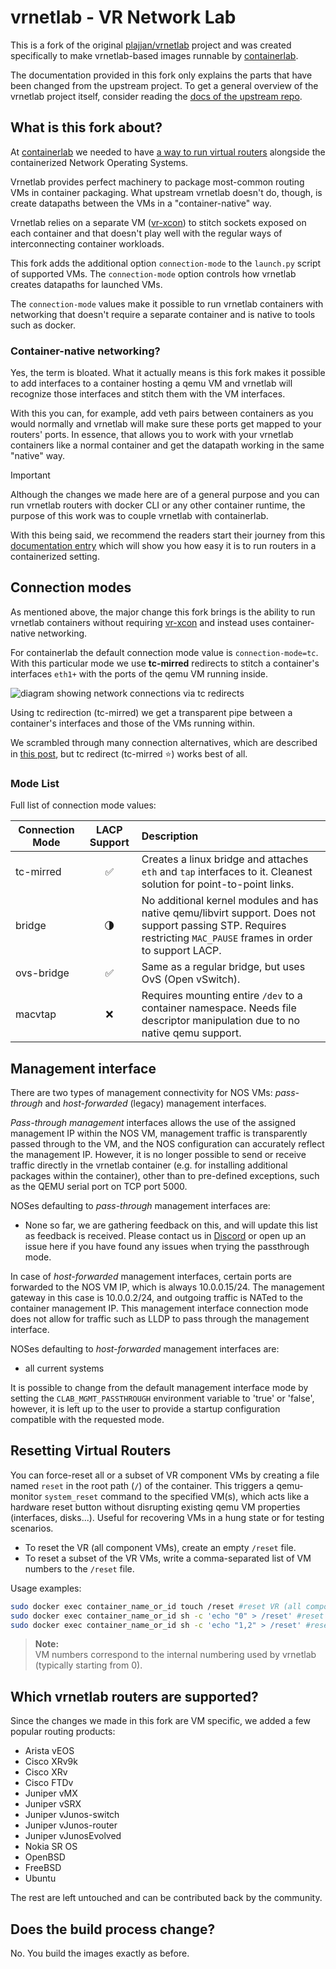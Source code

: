# vrnetlab - VR Network Lab

This is a fork of the original [plajjan/vrnetlab](https://github.com/plajjan/vrnetlab)
project and was created specifically to make vrnetlab-based images runnable by
[containerlab](https://containerlab.srlinux.dev).

The documentation provided in this fork only explains the parts that have been
changed from the upstream project. To get a general overview of the vrnetlab
project itself, consider reading the [docs of the upstream repo](https://github.com/vrnetlab/vrnetlab/blob/master/README.md).

## What is this fork about?

At [containerlab](https://containerlab.srlinux.dev) we needed to have
[a way to run virtual routers](https://containerlab.dev/manual/vrnetlab/)
alongside the containerized Network Operating Systems.

Vrnetlab provides perfect machinery to package most-common routing VMs in
container packaging. What upstream vrnetlab doesn't do, though, is create
datapaths between the VMs in a "container-native" way.

Vrnetlab relies on a separate VM ([vr-xcon](https://github.com/vrnetlab/vrnetlab/tree/master/vr-xcon))
to stitch sockets exposed on each container and that doesn't play well with the
regular ways of interconnecting container workloads.

This fork adds the additional option `connection-mode` to the `launch.py` script
of supported VMs. The `connection-mode` option controls how vrnetlab creates
datapaths for launched VMs.

The `connection-mode` values make it possible to run vrnetlab containers with
networking that doesn't require a separate container and is native to tools such
as docker.

### Container-native networking?

Yes, the term is bloated. What it actually means is this fork makes it possible
to add interfaces to a container hosting a qemu VM and vrnetlab will recognize
those interfaces and stitch them with the VM interfaces.

With this you can, for example, add veth pairs between containers as you would
normally and vrnetlab will make sure these ports get mapped to your routers'
ports. In essence, that allows you to work with your vrnetlab containers like a
normal container and get the datapath working in the same "native" way.

> [!IMPORTANT]
> Although the changes we made here are of a general purpose and you can run
> vrnetlab routers with docker CLI or any other container runtime, the purpose
> of this work was to couple vrnetlab with containerlab.
>
> With this being said, we recommend the readers start their journey from
> this [documentation entry](https://containerlab.dev/manual/vrnetlab/)
> which will show you how easy it is to run routers in a containerized setting.

## Connection modes

As mentioned above, the major change this fork brings is the ability to run
vrnetlab containers without requiring [vr-xcon](https://github.com/vrnetlab/vrnetlab/tree/master/vr-xcon)
and instead uses container-native networking.

For containerlab the default connection mode value is `connection-mode=tc`.
With this particular mode we use **tc-mirred** redirects to stitch a container's
interfaces `eth1+` with the ports of the qemu VM running inside.

![diagram showing network connections via tc redirects](https://gitlab.com/rdodin/pics/-/wikis/uploads/4d31c06e6258e70edc887b17e0e758e0/image.png)

Using tc redirection (tc-mirred) we get a transparent pipe between a container's
interfaces and those of the VMs running within.

We scrambled through many connection alternatives, which are described in
[this post](https://netdevops.me/2021/transparently-redirecting-packetsframes-between-interfaces/),
but tc redirect (tc-mirred :star:) works best of all.

### Mode List

Full list of connection mode values:

| Connection Mode | LACP Support        | Description |
| --------------- | :-----------------: | :---------- |
| tc-mirred       | :white_check_mark:  | Creates a linux bridge and attaches `eth` and `tap` interfaces to it. Cleanest solution for point-to-point links.
| bridge          | :last_quarter_moon: | No additional kernel modules and has native qemu/libvirt support. Does not support passing STP. Requires restricting `MAC_PAUSE` frames in order to support LACP.
| ovs-bridge      | :white_check_mark:  | Same as a regular bridge, but uses OvS (Open vSwitch).
| macvtap         | :x:                 | Requires mounting entire `/dev` to a container namespace. Needs file descriptor manipulation due to no native qemu support.

## Management interface

There are two types of management connectivity for NOS VMs: _pass-through_ and _host-forwarded_ (legacy) management interfaces.

_Pass-through management_ interfaces allows the use of the assigned management IP within the NOS VM, management traffic is transparently passed through to the VM, and the NOS configuration can accurately reflect the management IP. However, it is no longer possible to send or receive traffic directly in the vrnetlab container (e.g. for installing additional packages within the container), other than to pre-defined exceptions, such as the QEMU serial port on TCP port 5000.

NOSes defaulting to _pass-through_ management interfaces are:

* None so far, we are gathering feedback on this, and will update this list as feedback is received. Please contact us in [Discord](https://discord.gg/vAyddtaEV9) or open up an issue here if you have found any issues when trying the passthrough mode.

In case of _host-forwarded_ management interfaces, certain ports are forwarded to the NOS VM IP, which is always 10.0.0.15/24. The management gateway in this case is 10.0.0.2/24, and outgoing traffic is NATed to the container management IP. This management interface connection mode does not allow for traffic such as LLDP to pass through the management interface.

NOSes defaulting to _host-forwarded_ management interfaces are:

* all current systems

It is possible to change from the default management interface mode by setting the `CLAB_MGMT_PASSTHROUGH` environment variable to 'true' or 'false', however, it is left up to the user to provide a startup configuration compatible with the requested mode.

## Resetting Virtual Routers

You can force-reset all or a subset of VR component VMs by creating a file named `reset` in the root path (`/`) of the container. This triggers a qemu-monitor `system_reset` command to the specified VM(s), which acts like a hardware reset button without disrupting existing qemu VM properties (interfaces, disks...). Useful for recovering VMs in a hung state or for testing scenarios.

 - To reset the VR (all component VMs), create an empty `/reset` file.
 - To reset a subset of the VR VMs, write a comma-separated list of VM numbers to the `/reset` file.

Usage examples:
```bash
sudo docker exec container_name_or_id touch /reset #reset VR (all component VMs)
sudo docker exec container_name_or_id sh -c 'echo "0" > /reset' #reset VM 0
sudo docker exec container_name_or_id sh -c 'echo "1,2" > /reset' #reset VM 1 & VM 2
```

> **Note:**  
> VM numbers correspond to the internal numbering used by vrnetlab (typically starting from 0).

## Which vrnetlab routers are supported?

Since the changes we made in this fork are VM specific, we added a few popular
routing products:

* Arista vEOS
* Cisco XRv9k
* Cisco XRv
* Cisco FTDv
* Juniper vMX
* Juniper vSRX
* Juniper vJunos-switch
* Juniper vJunos-router
* Juniper vJunosEvolved
* Nokia SR OS
* OpenBSD
* FreeBSD
* Ubuntu

The rest are left untouched and can be contributed back by the community.

## Does the build process change?

No. You build the images exactly as before.
